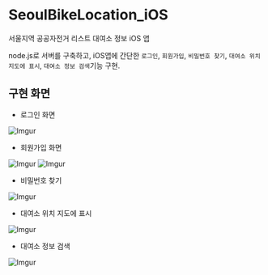 # SeoulBikeLocation_iOS

서울지역 공공자전거 리스트 대여소 정보 iOS 앱


node.js로 서버를 구축하고,
iOS앱에 간단한 `로그인`, `회원가입`, `비밀번호 찾기`, `대여소 위치 지도에 표시`, `대여소 정보 검색`기능 구현.

## 구현 화면

* 로그인 화면

![Imgur](https://i.imgur.com/vUV8NSL.png?1)

* 회원가입 화면

![Imgur](https://i.imgur.com/54UJCZl.png?1)
![Imgur](https://i.imgur.com/fN0DgYK.png?1)

* 비밀번호 찾기

![Imgur](https://i.imgur.com/LOVXlkg.png?1)


* 대여소 위치 지도에 표시

![Imgur](https://i.imgur.com/cP59Iew.png?1)

* 대여소 정보 검색

![Imgur](https://i.imgur.com/RW2HbmQ.png?1)
